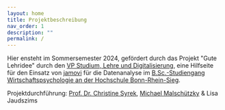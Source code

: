 ```yaml
---
layout: home
title: Projektbeschreibung
nav_order: 1
description: ""
permalink: /
---
```


Hier ensteht im Sommersemester 2024, gefördert durch das Projekt "Gute Lehridee" durch den [VP Studium, Lehre und Digitalisierung], eine Hilfseite für den Einsatz von [jamovi] für die Datenanalyse im [B.Sc.-Studiengang Wirtschaftspsychologie an der Hochschule Bonn-Rhein-Sieg].

Projektdurchführung: [Prof. Dr. Christine Syrek], [Michael Malschützky] & Lisa Jaudszims

[Prof. Dr. Christine Syrek]: mailto:christine.syrek@h-brs.de
[Michael Malschützky]: mailto:michael.malschuetzky@h-brs.de
[VP Studium, Lehre und Digitalisierung]: https://www.h-brs.de/de/iwk/prof-dr-marco-winzker
[jamovi]: https://www.jamovi.org/
[B.Sc.-Studiengang Wirtschaftspsychologie an der Hochschule Bonn-Rhein-Sieg]: https://www.h-brs.de/de/wiwi/studienangebot/bachelor/wirtschaftspsychologie
